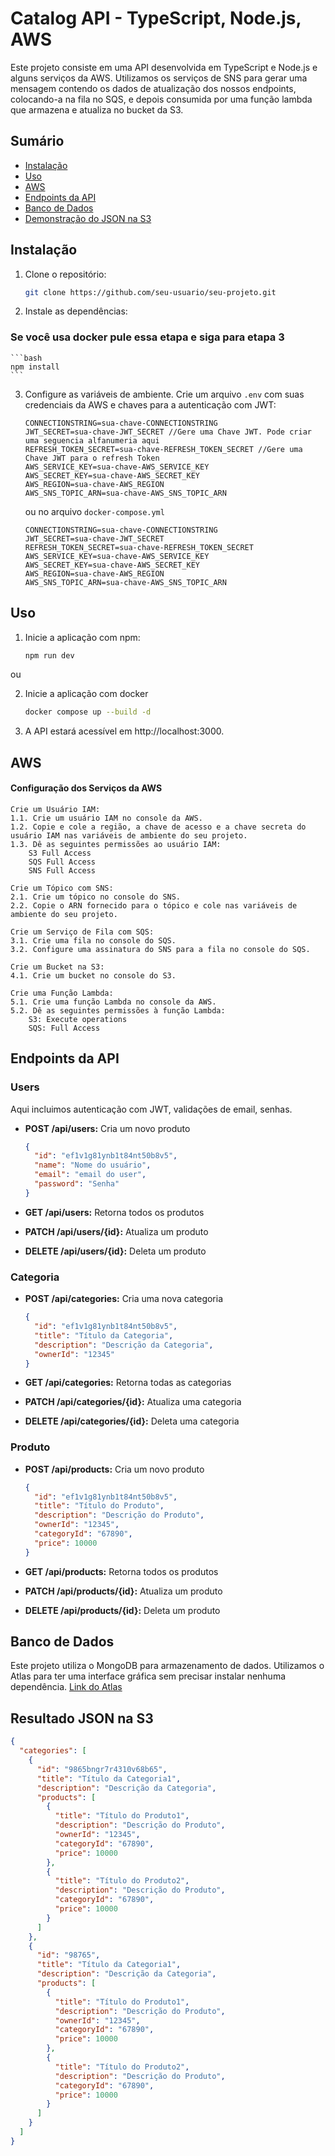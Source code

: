 # Catalog API - TypeScript, Node.js, AWS

Este projeto consiste em uma API desenvolvida em TypeScript e Node.js e alguns serviços da AWS. Utilizamos os serviços de SNS para gerar uma mensagem contendo os dados de atualização dos nossos endpoints, colocando-a na fila no SQS, e depois consumida por uma função lambda que armazena e atualiza no bucket da S3.

## Sumário

- [Instalação](#instalação)
- [Uso](#uso)
- [AWS](#AWS)
- [Endpoints da API](#endpoints-da-api)
- [Banco de Dados](#banco-de-dados)
- [Demonstração do JSON na S3](#Resultado-json-na-s3)

## Instalação

1. Clone o repositório:

    ```bash
    git clone https://github.com/seu-usuario/seu-projeto.git
    ```


2. Instale as dependências:
### Se você usa docker pule essa etapa e siga para etapa 3

    ```bash
    npm install
    ```

3. Configure as variáveis de ambiente. Crie um arquivo `.env` com suas credenciais da AWS e chaves para a autenticação com JWT:

    ```dotenv
    CONNECTIONSTRING=sua-chave-CONNECTIONSTRING
    JWT_SECRET=sua-chave-JWT_SECRET //Gere uma Chave JWT. Pode criar uma seguencia alfanumeria aqui
    REFRESH_TOKEN_SECRET=sua-chave-REFRESH_TOKEN_SECRET //Gere uma Chave JWT para o refresh Token
    AWS_SERVICE_KEY=sua-chave-AWS_SERVICE_KEY
    AWS_SECRET_KEY=sua-chave-AWS_SECRET_KEY
    AWS_REGION=sua-chave-AWS_REGION
    AWS_SNS_TOPIC_ARN=sua-chave-AWS_SNS_TOPIC_ARN
    ```
    ou no arquivo `docker-compose.yml`

     ```dotenv
    CONNECTIONSTRING=sua-chave-CONNECTIONSTRING
    JWT_SECRET=sua-chave-JWT_SECRET
    REFRESH_TOKEN_SECRET=sua-chave-REFRESH_TOKEN_SECRET
    AWS_SERVICE_KEY=sua-chave-AWS_SERVICE_KEY
    AWS_SECRET_KEY=sua-chave-AWS_SECRET_KEY
    AWS_REGION=sua-chave-AWS_REGION
    AWS_SNS_TOPIC_ARN=sua-chave-AWS_SNS_TOPIC_ARN
    ```

## Uso

1. Inicie a aplicação com npm:

    ```bash
    npm run dev
    ```
ou

2. Inicie a aplicação com docker

    ```bash
    docker compose up --build -d
    ```

3. A API estará acessível em http://localhost:3000.

## AWS

#### Configuração dos Serviços da AWS

    Crie um Usuário IAM:
    1.1. Crie um usuário IAM no console da AWS.
    1.2. Copie e cole a região, a chave de acesso e a chave secreta do usuário IAM nas variáveis de ambiente do seu projeto.
    1.3. Dê as seguintes permissões ao usuário IAM:
        S3 Full Access
        SQS Full Access
        SNS Full Access

    Crie um Tópico com SNS:
    2.1. Crie um tópico no console do SNS.
    2.2. Copie o ARN fornecido para o tópico e cole nas variáveis de ambiente do seu projeto.

    Crie um Serviço de Fila com SQS:
    3.1. Crie uma fila no console do SQS.
    3.2. Configure uma assinatura do SNS para a fila no console do SQS.

    Crie um Bucket na S3:
    4.1. Crie um bucket no console do S3.

    Crie uma Função Lambda:
    5.1. Crie uma função Lambda no console da AWS.
    5.2. Dê as seguintes permissões à função Lambda:
        S3: Execute operations
        SQS: Full Access



## Endpoints da API

### Users

Aqui incluimos autenticação com JWT, validações de email, senhas.

- **POST /api/users:** Cria um novo produto

    ```json
    {
      "id": "ef1v1g81ynb1t84nt50b8v5",
      "name": "Nome do usuário",
      "email": "email do user",
      "password": "Senha"
    }
    ```

- **GET /api/users:** Retorna todos os produtos
- **PATCH /api/users/{id}:** Atualiza um produto
- **DELETE /api/users/{id}:** Deleta um produto

### Categoria

- **POST /api/categories:** Cria uma nova categoria

    ```json
    {
      "id": "ef1v1g81ynb1t84nt50b8v5",
      "title": "Título da Categoria",
      "description": "Descrição da Categoria",
      "ownerId": "12345"
    }
    ```

- **GET /api/categories:** Retorna todas as categorias
- **PATCH /api/categories/{id}:** Atualiza uma categoria
- **DELETE /api/categories/{id}:** Deleta uma categoria

### Produto

- **POST /api/products:** Cria um novo produto

    ```json
    {
      "id": "ef1v1g81ynb1t84nt50b8v5",
      "title": "Título do Produto",
      "description": "Descrição do Produto",
      "ownerId": "12345",
      "categoryId": "67890",
      "price": 10000
    }
    ```

- **GET /api/products:** Retorna todos os produtos
- **PATCH /api/products/{id}:** Atualiza um produto
- **DELETE /api/products/{id}:** Deleta um produto


## Banco de Dados

Este projeto utiliza o MongoDB para armazenamento de dados. Utilizamos o Atlas para ter uma interface gráfica sem precisar instalar nenhuma dependência. [Link do Atlas](https://www.mongodb.com/cloud/atlas)

## Resultado JSON na S3

```json
{
  "categories": [
    {
      "id": "9865bngr7r4310v68b65",
      "title": "Título da Categoria1",
      "description": "Descrição da Categoria",
      "products": [
        {
          "title": "Título do Produto1",
          "description": "Descrição do Produto",
          "ownerId": "12345",
          "categoryId": "67890",
          "price": 10000
        },
        {
          "title": "Título do Produto2",
          "description": "Descrição do Produto",
          "categoryId": "67890",
          "price": 10000
        }
      ]
    },
    {
      "id": "98765",
      "title": "Título da Categoria1",
      "description": "Descrição da Categoria",
      "products": [
        {
          "title": "Título do Produto1",
          "description": "Descrição do Produto",
          "ownerId": "12345",
          "categoryId": "67890",
          "price": 10000
        },
        {
          "title": "Título do Produto2",
          "description": "Descrição do Produto",
          "categoryId": "67890",
          "price": 10000
        }
      ]
    }
  ]
}
